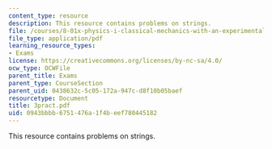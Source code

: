 ```yaml
---
content_type: resource
description: This resource contains problems on strings.
file: /courses/8-01x-physics-i-classical-mechanics-with-an-experimental-focus-fall-2002/0943bbbb6751476a1f4beef780445182_3pract.pdf
file_type: application/pdf
learning_resource_types:
- Exams
license: https://creativecommons.org/licenses/by-nc-sa/4.0/
ocw_type: OCWFile
parent_title: Exams
parent_type: CourseSection
parent_uid: 0438632c-5c05-172a-947c-d8f10b05baef
resourcetype: Document
title: 3pract.pdf
uid: 0943bbbb-6751-476a-1f4b-eef780445182
---
```

This resource contains problems on strings.